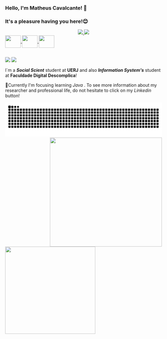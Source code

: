 ### Hello, I'm Matheus Cavalcante! 👋
### It's a pleasure having you here!😊 
<div align="center">
  <a href="https://github.com/rodriguesmatpc">
  <img height="180em" src="https://github-readme-stats.vercel.app/api?username=rodriguesmatpc&show_icons=true&theme=aura&include_all_commits=true&count_private=true"/>
  <img height="180em" src="https://github-readme-stats.vercel.app/api/top-langs/?username=rodriguesmatpc&layout=compact&langs_count=7&theme=aura"/>
</div> 
 
<div>
  <img align="center" height="40" width="50" src="https://cdn.jsdelivr.net/gh/devicons/devicon/icons/html5/html5-original-wordmark.svg" />
 <img align="center" height="40" width="50" src="https://cdn.jsdelivr.net/gh/devicons/devicon/icons/css3/css3-original-wordmark.svg" />       
 <img align="center" height="40" width="50" src="https://cdn.jsdelivr.net/gh/devicons/devicon/icons/java/java-original-wordmark.svg" />         
</div>
  
 ##
<div> 
  <a href="mailto:cavalcantematrp@gmail.com"><img src="https://img.shields.io/badge/-Gmail-%23333?style=for-the-badge&logo=gmail&logoColor=white" target="_blank"></a>
  <a href="https://www.linkedin.com/in/matheus-rodrigues-cavalcante/" target="_blank"><img src="https://img.shields.io/badge/-LinkedIn-%230077B5?style=for-the-   badge&logo=linkedin&logoColor=white" target="_blank"></a> 
</div>
   

 I`m a _**Social Scient**_ student at **UERJ** and also _**Information System's**_ student at **Faculdade Digital Descomplica**!

📙Currently I'm focusing learning *Java* .
To see more information about my researcher and professional life, do not hesitate to click on my *Linkedin* button!

![Snake animation](https://github.com/rodriguesmatpc/rodriguesmatpc/blob/output/github-contribution-grid-snake.svg)
<img align="right" height="350" width="360" src="https://user-images.githubusercontent.com/96153654/177018283-8bb4bbed-e843-4056-bba7-08181b8afcf3.png" />
<img align="left" height="280" width="290" src="https://tenor.com/view/arc-angeling-ragnarok-ragnarok-online-mmorpg-gif-17507233.gif" />
